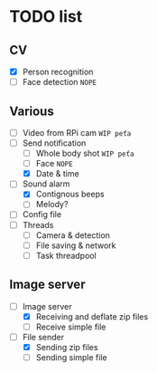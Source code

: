 # TODO list
## CV
* [x] Person recognition
* [ ] Face detection `NOPE`
## Various
* [ ] Video from RPi cam `WIP peťa`
* [ ] Send notification
    * [ ] Whole body shot `WIP peťa`
    * [ ] Face `NOPE`
    * [x] Date & time
* [ ] Sound alarm
    * [x] Contignous beeps
    * [ ] Melody?
* [ ] Config file
* [ ] Threads
    * [ ] Camera & detection
    * [ ] File saving & network
    * [ ] Task threadpool
## Image server
* [ ] Image server
    * [x] Receiving and deflate zip files
    * [ ] Receive simple file
* [ ] File sender
    * [x] Sending zip files
    * [ ] Sending simple file 
